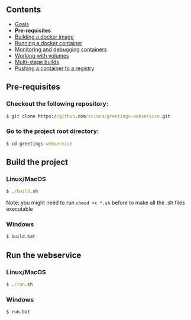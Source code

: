 ## Contents

* <a href="https://workshops.emanuelciuca.com/docker">Goals</a>
* <span>**Pre-requisites**</span>
* <a href="https://workshops.emanuelciuca.com/docker/docker-build">Building a docker image</a>
* <a href="https://workshops.emanuelciuca.com/docker/docker-run">Running a docker container</a>
* <a href="https://workshops.emanuelciuca.com/docker/docker-monitoring-and-debug">Monitoring and debugging containers</a>
* <a href="https://workshops.emanuelciuca.com/docker/docker-volume">Working with volumes</a>
* <a href="https://workshops.emanuelciuca.com/docker/docker-multi-stage-builds">Multi-stage builds</a>
* <a href="https://workshops.emanuelciuca.com/docker/docker-push">Pushing a container to a registry</a>

## Pre-requisites

### Checkout the following repository:

```cmd
$ git clone https://github.com/eciuca/greetings-webservice.git
```

### Go to the project root directory:

```cmd
$ cd greetings-webservice
```

## Build the project

### Linux/MacOS
```cmd
$ ./build.sh
```
Note: you might need to run `chmod +x *.sh` before to make all the .sh files executable

### Windows
```cmd
$ build.bat
```

## Run the webservice

### Linux/MacOS
```cmd
$ ./run.sh
```

### Windows
```cmd
$ run.bat
```
